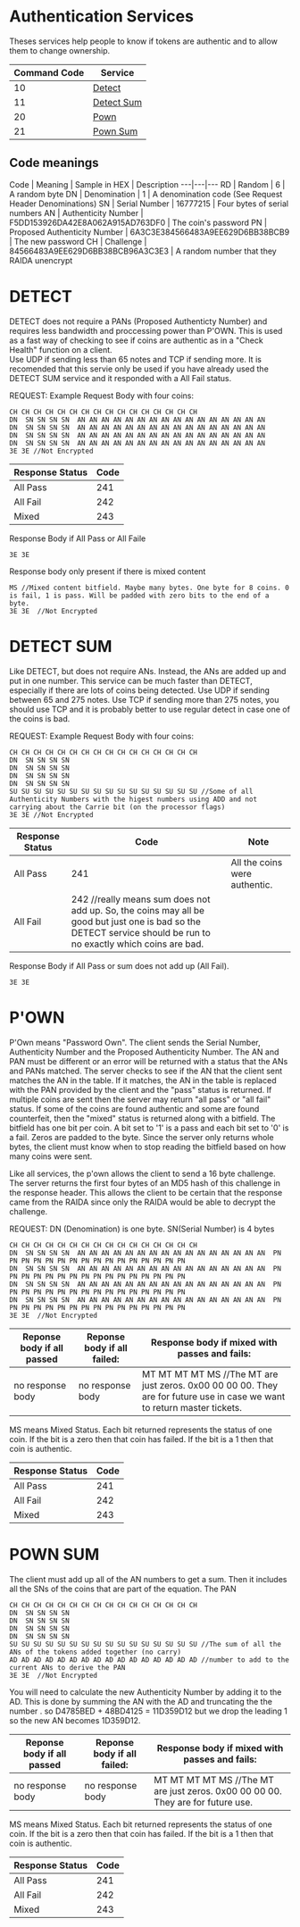 # Authentication Services

Theses services help people to know if tokens are authentic and to allow them to change ownership.

Command Code | Service  
--- | --- 
10 | [Detect](#detect) 
11 | [Detect Sum](#detect-sum)
20 | [Pown](#pown)|
21 | [Pown Sum](pown-sum)| 

## Code meanings
Code | Meaning | Sample in HEX | Description
---|---|---
RD | Random | 6 | A random byte
DN | Denomination | 1 | A denomination code (See Request Header Denominations)
SN | Serial Number | 16777215 | Four bytes of serial numbers
AN | Authenticity Number | F5DD153926DA42E8A062A915AD763DF0 | The coin's password
PN | Proposed Authenticity Number | 6A3C3E384566483A9EE629D6BB38BCB9 | The new password
CH | Challenge | 84566483A9EE629D6BB38BCB96A3C3E3 | A random number that they RAIDA unencrypt 


# DETECT 

DETECT does not require a PANs (Proposed Authenticty Number) and requires less bandwidth and proccessing power than P'OWN. 
This is used as a fast way of checking to see if coins are authentic as in a "Check Health" function on a client.  
Use UDP if sending less than 65 notes and TCP if sending more. 
It is recomended that this servie only be used if you have already used the DETECT SUM service and it responded with a All Fail status. 

REQUEST: Example Request Body with four coins:
```hex
CH CH CH CH CH CH CH CH CH CH CH CH CH CH CH CH
DN  SN SN SN SN  AN AN AN AN AN AN AN AN AN AN AN AN AN AN AN AN  
DN  SN SN SN SN  AN AN AN AN AN AN AN AN AN AN AN AN AN AN AN AN  
DN  SN SN SN SN  AN AN AN AN AN AN AN AN AN AN AN AN AN AN AN AN  
DN  SN SN SN SN  AN AN AN AN AN AN AN AN AN AN AN AN AN AN AN AN  
3E 3E //Not Encrypted
```
Response Status | Code
---|---
All Pass | 241
All Fail | 242
Mixed | 243

Response Body if All Pass or All Faile
```
3E 3E
```

Response body only present if there is mixed content
```
MS //Mixed content bitfield. Maybe many bytes. One byte for 8 coins. 0 is fail, 1 is pass. Will be padded with zero bits to the end of a byte. 
3E 3E  //Not Encrypted
```

# DETECT SUM
Like DETECT, but does not require ANs. Instead, the ANs are added up and put in one number. 
This service can be much faster than DETECT, especially if there are lots of coins being detected. 
Use UDP if sending between 65 and 275 notes. 
Use TCP if sending more than 275 notes, you should use TCP and it is probably better to use regular detect in case one of the coins is bad.  


REQUEST: Example Request Body with four coins:
```hex
CH CH CH CH CH CH CH CH CH CH CH CH CH CH CH CH
DN  SN SN SN SN  
DN  SN SN SN SN  
DN  SN SN SN SN 
DN  SN SN SN SN  
SU SU SU SU SU SU SU SU SU SU SU SU SU SU SU SU //Some of all Authenticity Numbers with the higest numbers using ADD and not carrying about the Carrie bit (on the processor flags)
3E 3E //Not Encrypted
```
Response Status | Code | Note
---|---|---
All Pass | 241 | All the coins were authentic. 
All Fail | 242 //really means sum does not add up. So, the coins may all be good but just one is bad so the DETECT service should be run to no exactly which coins are bad. 


Response Body if All Pass or sum does not add up (All Fail). 
```
3E 3E
```

# P'OWN 
P'Own means "Password Own". The client sends the Serial Number, Authenticity Number and the Proposed Authenticity Number. The AN and PAN must be different or an error 
will be returned with a status that the ANs and PANs matched. The server checks to see if the AN that the client sent matches the AN in the table.
If it matches, the AN in the table is replaced with the PAN provided by the client and the "pass" status is returned. 
If multiple coins are sent then the server may return "all pass" or "all fail" status. 
If some of the coins are found authentic and some are found counterfeit, then the "mixed" status is returned along with a bitfield. 
The bitfield has one bit per coin. A bit set to '1' is a pass and each bit set to '0' is a fail. Zeros are padded to the byte. 
Since the server only returns whole bytes, the client must know when to stop reading the bitfield based on how many coins were sent.

Like all services, the p'own allows the client to send a 16 byte challenge. 
The server returns the first four bytes of an MD5 hash of this challenge in the response header. 
This allows the client to be certain that the response came from the RAIDA since only the RAIDA would be able to decrypt the challenge.

REQUEST: DN (Denomination) is one byte. SN(Serial Number) is 4 bytes
```hex
CH CH CH CH CH CH CH CH CH CH CH CH CH CH CH CH
DN  SN SN SN SN  AN AN AN AN AN AN AN AN AN AN AN AN AN AN AN AN  PN PN PN PN PN PN PN PN PN PN PN PN PN PN PN PN
DN  SN SN SN SN  AN AN AN AN AN AN AN AN AN AN AN AN AN AN AN AN  PN PN PN PN PN PN PN PN PN PN PN PN PN PN PN PN
DN  SN SN SN SN  AN AN AN AN AN AN AN AN AN AN AN AN AN AN AN AN  PN PN PN PN PN PN PN PN PN PN PN PN PN PN PN PN 
DN  SN SN SN SN  AN AN AN AN AN AN AN AN AN AN AN AN AN AN AN AN  PN PN PN PN PN PN PN PN PN PN PN PN PN PN PN PN
3E 3E  //Not Encrypted
```
Reponse body if all passed | Reponse body if all failed: | Response body if mixed with passes and fails:
---|---|---
no response body | no response body | MT MT MT MT MS  //The MT are just zeros. 0x00 00 00 00. They are for future use in case we want to return master tickets.

MS means Mixed Status. Each bit returned represents the status of one coin. If the bit is a zero then that coin has failed. If the bit is a 1 then that coin is authentic. 

Response Status | Code
---|---
All Pass | 241
All Fail | 242
Mixed | 243


# POWN SUM
The client must add up all of the AN numbers to get a sum. Then it includes all the SNs of the coins that are part of the equation. The PAN
```hex
CH CH CH CH CH CH CH CH CH CH CH CH CH CH CH CH
DN  SN SN SN SN 
DN  SN SN SN SN  
DN  SN SN SN SN  
DN  SN SN SN SN  
SU SU SU SU SU SU SU SU SU SU SU SU SU SU SU SU //The sum of all the ANs of the tokens added together (no carry)
AD AD AD AD AD AD AD AD AD AD AD AD AD AD AD AD //number to add to the current ANs to derive the PAN 
3E 3E  //Not Encrypted
```
You will need to calculate the new Authenticity Number by adding it to the AD. This is done by summing the AN with the AD and truncating the the number . 
so D4785BED + 48BD4125 = 11D359D12 but we drop the leading 1 so the new AN becomes 1D359D12.  


Reponse body if all passed | Reponse body if all failed: | Response body if mixed with passes and fails:
---|---|---
no response body | no response body | MT MT MT MT MS  //The MT are just zeros. 0x00 00 00 00. They are for future use. 

MS means Mixed Status. Each bit returned represents the status of one coin. If the bit is a zero then that coin has failed. If the bit is a 1 then that coin is authentic. 

Response Status | Code
---|---
All Pass | 241
All Fail | 242
Mixed | 243
 

